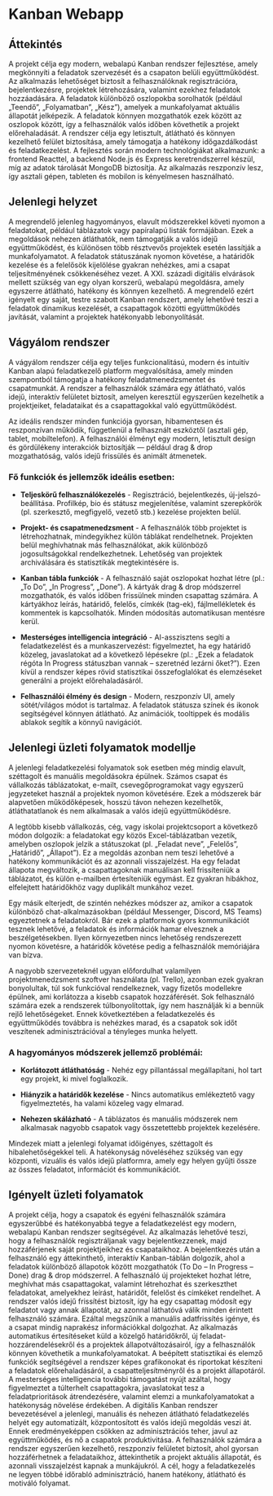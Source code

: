 # Kanban Webapp

## Áttekintés

A projekt célja egy modern, webalapú Kanban rendszer fejlesztése, amely megkönnyíti a feladatok szervezését és a csapaton belüli együttműködést. Az alkalmazás lehetőséget biztosít a felhasználóknak regisztrációra, bejelentkezésre, projektek létrehozására, valamint ezekhez feladatok hozzáadására. A feladatok különböző oszlopokba sorolhatók (például „Teendő”, „Folyamatban”, „Kész”), amelyek a munkafolyamat aktuális állapotát jelképezik. A feladatok könnyen mozgathatók ezek között az oszlopok között, így a felhasználók valós időben követhetik a projekt előrehaladását.
A rendszer célja egy letisztult, átlátható és könnyen kezelhető felület biztosítása, amely támogatja a hatékony időgazdálkodást és feladatkezelést. A fejlesztés során modern technológiákat alkalmazunk: a frontend Reacttel, a backend Node.js és Express keretrendszerrel készül, míg az adatok tárolását MongoDB biztosítja. Az alkalmazás reszponzív lesz, így asztali gépen, tableten és mobilon is kényelmesen használható.

## Jelenlegi helyzet

A megrendelő jelenleg hagyományos, elavult módszerekkel követi nyomon a feladatokat, például táblázatok vagy papíralapú listák formájában. Ezek a megoldások nehezen átláthatók, nem támogatják a valós idejű együttműködést, és különösen több résztvevős projektek esetén lassítják a munkafolyamatot. A feladatok státuszának nyomon követése, a határidők kezelése és a felelősök kijelölése gyakran nehézkes, ami a csapat teljesítményének csökkenéséhez vezet.
A XXI. századi digitális elvárások mellett szükség van egy olyan korszerű, webalapú megoldásra, amely egyszerre átlátható, hatékony és könnyen kezelhető. A megrendelő ezért igényelt egy saját, testre szabott Kanban rendszert, amely lehetővé teszi a feladatok dinamikus kezelését, a csapattagok közötti együttműködés javítását, valamint a projektek hatékonyabb lebonyolítását.

## Vágyálom rendszer

A vágyálom rendszer célja egy teljes funkcionalitású, modern és intuitív Kanban alapú feladatkezelő platform megvalósítása, amely minden szempontból támogatja a hatékony feladatmenedzsmentet és csapatmunkát. A rendszer a felhasználók számára egy átlátható, valós idejű, interaktív felületet biztosít, amelyen keresztül egyszerűen kezelhetik a projektjeiket, feladataikat és a csapattagokkal való együttműködést.

Az ideális rendszer minden funkciója gyorsan, hibamentesen és reszponzívan működik, függetlenül a felhasznált eszköztől (asztali gép, tablet, mobiltelefon).
A felhasználói élményt egy modern, letisztult design és gördülékeny interakciók biztosítják — például drag & drop mozgathatóság, valós idejű frissülés és animált átmenetek.

### Fő funkciók és jellemzők ideális esetben:

- **Teljeskörű felhasználókezelés** - Regisztráció, bejelentkezés, új-jelszó-beállítása. Profilkép, bio és státusz megjelenítése, valamint szerepkörök (pl. szerkesztő, megfigyelő, vezető stb.) kezelése projekten belül.

- **Projekt- és csapatmenedzsment** - A felhasználók több projektet is létrehozhatnak, mindegyikhez külön táblákat rendelhetnek. Projekten belül meghívhatnak más felhasználókat, akik különböző jogosultságokkal rendelkezhetnek. Lehetőség van projektek archiválására és statisztikák megtekintésére is.

- **Kanban tábla funkciók** - A felhasználó saját oszlopokat hozhat létre (pl.: „To Do”, „In Progress”, „Done”). A kártyák drag & drop módszerrel mozgathatók, és valós időben frissülnek minden csapattag számára. A kártyákhoz leírás, határidő, felelős, címkék (tag-ek), fájlmellékletek és kommentek is kapcsolhatók. Minden módosítás automatikusan mentésre kerül.

- **Mesterséges intelligencia integráció** - AI-asszisztens segíti a feladatkezelést és a munkaszervezést: figyelmeztet, ha egy határidő közeleg, javaslatokat ad a következő lépésekre (pl.: „Ezek a feladatok régóta In Progress státuszban vannak – szeretnéd lezárni őket?”). Ezen kívül a rendszer képes rövid statisztikai összefoglalókat és elemzéseket generálni a projekt előrehaladásáról.

- **Felhasználói élmény és design** - Modern, reszponzív UI, amely sötét/világos módot is tartalmaz. A feladatok státusza színek és ikonok segítségével könnyen átlátható. Az animációk, tooltippek és modális ablakok segítik a könnyű navigációt.

## Jelenlegi üzleti folyamatok modellje

A jelenlegi feladatkezelési folyamatok sok esetben még mindig elavult, széttagolt és manuális megoldásokra épülnek. Számos csapat és vállalkozás táblázatokat, e-mailt, csevegőprogramokat vagy egyszerű jegyzeteket használ a projektek nyomon követésére. Ezek a módszerek bár alapvetően működőképesek, hosszú távon nehezen kezelhetők, átláthatatlanok és nem alkalmasak a valós idejű együttműködésre.

A legtöbb kisebb vállalkozás, cég, vagy iskolai projektcsoport  a következő módon dolgozik: a feladatokat egy közös Excel-táblázatban vezetik, amelyben oszlopok jelzik a státuszokat (pl. „Feladat neve”, „Felelős”, „Határidő”, „Állapot”). Ez a megoldás azonban nem teszi lehetővé a hatékony kommunikációt és az azonnali visszajelzést. Ha egy feladat állapota megváltozik, a csapattagoknak manuálisan kell frissíteniük a táblázatot, és külön e-mailben értesíteniük egymást. Ez gyakran hibákhoz, elfelejtett határidőkhöz vagy duplikált munkához vezet.

Egy másik elterjedt, de szintén nehézkes módszer az, amikor a csapatok különböző chat-alkalmazásokban (például Messenger, Discord, MS Teams) egyeztetnek a feladatokról. Bár ezek a platformok gyors kommunikációt tesznek lehetővé, a feladatok és információk hamar elvesznek a beszélgetésekben. Ilyen környezetben nincs lehetőség rendszerezett nyomon követésre, a határidők követése pedig a felhasználók memóriájára van bízva.

A nagyobb szervezeteknél ugyan előfordulhat valamilyen projektmenedzsment szoftver használata (pl. Trello), azonban ezek gyakran bonyolultak, túl sok funkcióval rendelkeznek, vagy fizetős modellekre épülnek, ami korlátozza a kisebb csapatok hozzáférését. Sok felhasználó számára ezek a rendszerek túlbonyolítottak, így nem használják ki a bennük rejlő lehetőségeket. Ennek következtében a feladatkezelés és együttműködés továbbra is nehézkes marad, és a csapatok sok időt veszítenek adminisztrációval a tényleges munka helyett.

### A hagyományos módszerek jellemző problémái:
- **Korlátozott átláthatóság** -  Nehéz egy pillantással megállapítani, hol tart egy projekt, ki mivel foglalkozik.

- **Hiányzik a határidők kezelése** - Nincs automatikus emlékeztető vagy figyelmeztetés, ha valami közeleg vagy elmarad.

- **Nehezen skálázható** - A táblázatos és manuális módszerek nem alkalmasak nagyobb csapatok vagy összetettebb projektek kezelésére.

Mindezek miatt a jelenlegi folyamat időigényes, széttagolt és hibalehetőségekkel teli.
A hatékonyság növeléséhez szükség van egy központi, vizuális és valós idejű platformra, amely egy helyen gyűjti össze az összes feladatot, információt és kommunikációt.

## Igényelt üzleti folyamatok

A projekt célja, hogy a csapatok és egyéni felhasználók számára egyszerűbbé és hatékonyabbá tegye a feladatkezelést egy modern, webalapú Kanban rendszer segítségével. Az alkalmazás lehetővé teszi, hogy a felhasználók regisztráljanak vagy bejelentkezzenek, majd hozzáférjenek saját projektjeikhez és csapataikhoz. A bejelentkezés után a felhasználó egy áttekinthető, interaktív Kanban-táblán dolgozik, ahol a feladatok különböző állapotok között mozgathatók (To Do – In Progress – Done) drag & drop módszerrel. A felhasználó új projekteket hozhat létre, meghívhat más csapattagokat, valamint létrehozhat és szerkeszthet feladatokat, amelyekhez leírást, határidőt, felelőst és címkéket rendelhet. A rendszer valós idejű frissítést biztosít, így ha egy csapattag módosít egy feladatot vagy annak állapotát, az azonnal láthatóvá válik minden érintett felhasználó számára. Ezáltal megszűnik a manuális adatfrissítés igénye, és a csapat mindig naprakész információkkal dolgozhat. Az alkalmazás automatikus értesítéseket küld a közelgő határidőkről, új feladat-hozzárendelésekről és a projektek állapotváltozásairól, így a felhasználók könnyen követhetik a munkafolyamatokat. A beépített statisztikai és elemző funkciók segítségével a rendszer képes grafikonokat és riportokat készíteni a feladatok előrehaladásáról, a csapatteljesítményről és a projekt állapotáról. A mesterséges intelligencia további támogatást nyújt azáltal, hogy figyelmeztet a túlterhelt csapattagokra, javaslatokat tesz a feladatprioritások átrendezésére, valamint elemzi a munkafolyamatokat a hatékonyság növelése érdekében. A digitális Kanban rendszer bevezetésével a jelenlegi, manuális és nehezen átlátható feladatkezelés helyét egy automatizált, központosított és valós idejű megoldás veszi át. Ennek eredményeképpen csökken az adminisztrációs teher, javul az együttműködés, és nő a csapatok produktivitása. A felhasználók számára a rendszer egyszerűen kezelhető, reszponzív felületet biztosít, ahol gyorsan hozzáférhetnek a feladataikhoz, áttekinthetik a projekt aktuális állapotát, és azonnali visszajelzést kapnak a munkájukról. A cél, hogy a feladatkezelés ne legyen többé időrabló adminisztráció, hanem hatékony, átlátható és motiváló folyamat.